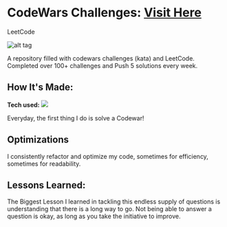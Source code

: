 # CodeWars Challenges: <a target="_blank" href="https://www.codewars.com/users/JustyMoy" >Visit Here</a> 
LeetCode

![alt tag](https://user-images.githubusercontent.com/87396968/178885057-8bf59822-dc2d-4d9b-9c3b-9d70221e62b8.png)

A repository filled with codewars challenges (kata) and LeetCode. Completed over 100+ challenges and Push 5 solutions every week.

## How It's Made:

**Tech used:** <img src="https://img.shields.io/static/v1?label=|&message=JAVASCRIPT&color=3c7f5d&style=plastic&logo=javascript"/>

Everyday, the first thing I do is solve a Codewar! 

## Optimizations

I consistently refactor and optimize my code, sometimes for efficiency, sometimes for readability. 

## Lessons Learned:

The Biggest Lesson I learned in tackling this endless supply of questions is understanding that there is a long way to go. Not being able to answer a question is okay, as long as you take the initiative to improve.
